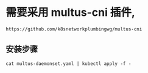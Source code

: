 # 需要采用 multus-cni 插件, 

```
https://github.com/k8snetworkplumbingwg/multus-cni
```


 ## 安装步骤

 ```
 cat multus-daemonset.yaml | kubectl apply -f -
 ```